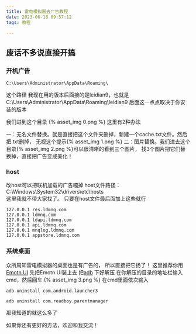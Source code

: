 ```yaml
---
title: 雷电模拟器去广告教程
date: 2023-06-18 09:57:12
tags: 教程

---
```

## 废话不多说直接开搞

### 开机广告
```我们进到这个路径
C:\Users\Administrator\AppData\Roaming\
```
这个路径
我现在用的版本后面接的是leidian9，也就是C:\Users\Administrator\AppData\Roaming\leidian9
后面这一点点取决于你安装的版本

我们进到这个目录
{% asset_img 0.png %}
这里有2种办法

一：无名文件替换。就是直接把这个文件夹删掉，新建一个cache.txt文件。然后把.txt删掉，
无视这个提示{% asset_img 1.png %}
二：图片替换。我们进去这个目录{% asset_img 2.png %}可以很清晰的看到三个图片，
找3个图片把它们替换掉，直接把广告变成美化！
<!--more-->
### host
改host可以把联机加载的广告嘎掉
host文件路径：C:\Windows\System32\drivers\etc\hosts    
这里我就不带大家找了。
只要在host文件最后面加上这些就行     

```注意：这么做下面几个网站你的电脑都将无法访问，不过要用的时候在那一行前面加//就行了
127.0.0.1 res.ldmnq.com
127.0.0.1 ldmnq.com
127.0.0.1 ldapi.ldmnq.com
127.0.0.1 api.ldmnq.com
127.0.0.1 mnqlog.ldmnq.com
127.0.0.1 appstore.ldmnq.com
```

### 系统桌面
众所周知雷电模拟器的桌面也是有广告的，
所以直接把它扬了！
这里推荐你用 [Emotn UI](https://app.emotn.com/ui)
先把Emotn UI装上去
把[adb](https://wwn.lanzout.com/ikGFz0zf674d) 下好解压
在你解压的目录的地址栏输入cmd，然后回车
{% asset_img 3.png %}
在cmd里面依次输入
```卸载系统桌面
adb uninstall com.android.launcher3
```
```卸载雷电游戏中心
adb uninstall com.readboy.parentmanager
```


那我知道的就这么多了

如果你还有更好的方法，欢迎和我交流！

